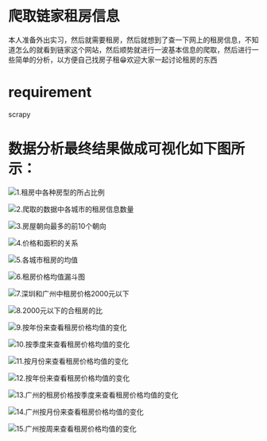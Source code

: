 # 爬取链家租房信息
本人准备外出实习，然后就需要租房，然后就想到了查一下网上的租房信息，不知道怎么的就看到链家这个网站，然后顺势就进行一波基本信息的爬取，然后进行一些简单的分析，以方便自己找房子租😁欢迎大家一起讨论租房的东西

# requirement
scrapy 



# 数据分析最终结果做成可视化如下图所示：

![1.租房中各种房型的所占比例](C:\Users\zhengyimiing\OneDrive\桌面\小鸟\lianjiaSpider\1.租房中各种房型的所占比例.png)

![2.爬取的数据中各城市的租房信息数量](C:\Users\zhengyimiing\OneDrive\桌面\小鸟\lianjiaSpider\2.爬取的数据中各城市的租房信息数量.png)

![3.房屋朝向最多的前10个朝向](C:\Users\zhengyimiing\OneDrive\桌面\小鸟\lianjiaSpider\3.房屋朝向最多的前10个朝向.png)

![4.价格和面积的关系](C:\Users\zhengyimiing\OneDrive\桌面\小鸟\lianjiaSpider\4.价格和面积的关系.png)

![5.各城市租房的均值](C:\Users\zhengyimiing\OneDrive\桌面\小鸟\lianjiaSpider\5.各城市租房的均值.png)

![6.租房价格均值漏斗图](C:\Users\zhengyimiing\OneDrive\桌面\小鸟\lianjiaSpider\6.租房价格均值漏斗图.png)

![7.深圳和广州中租房价格2000元以下](C:\Users\zhengyimiing\OneDrive\桌面\小鸟\lianjiaSpider\7.深圳和广州中租房价格2000元以下.png)

![8.2000元以下的合租房的比](C:\Users\zhengyimiing\OneDrive\桌面\小鸟\lianjiaSpider\8.2000元以下的合租房的比.png)

![9.按年份来查看租房价格均值的变化](C:\Users\zhengyimiing\OneDrive\桌面\小鸟\lianjiaSpider\9.按年份来查看租房价格均值的变化.png)

![10.按季度来查看租房价格均值的变化](C:\Users\zhengyimiing\OneDrive\桌面\小鸟\lianjiaSpider\10.按季度来查看租房价格均值的变化.png)

![11.按月份来查看租房价格均值的变化](C:\Users\zhengyimiing\OneDrive\桌面\小鸟\lianjiaSpider\11.按月份来查看租房价格均值的变化.png)

![12.按年份来查看租房价格均值的变化](C:\Users\zhengyimiing\OneDrive\桌面\小鸟\lianjiaSpider\12.按年份来查看租房价格均值的变化.png)

![13.广州的租房价格按季度来查看租房价格均值的变化](C:\Users\zhengyimiing\OneDrive\桌面\小鸟\lianjiaSpider\13.广州的租房价格按季度来查看租房价格均值的变化.png)

![14.广州按月份来查看租房价格均值的变化](C:\Users\zhengyimiing\OneDrive\桌面\小鸟\lianjiaSpider\14.广州按月份来查看租房价格均值的变化.png)

![15.广州按周来查看租房价格均值的变化](C:\Users\zhengyimiing\OneDrive\桌面\小鸟\lianjiaSpider\15.广州按周来查看租房价格均值的变化.png)